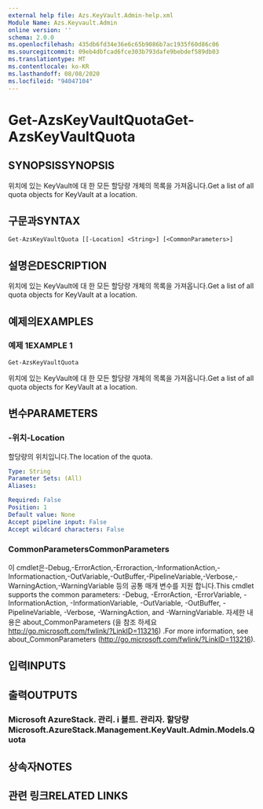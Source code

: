 ```yaml
---
external help file: Azs.KeyVault.Admin-help.xml
Module Name: Azs.Keyvault.Admin
online version: ''
schema: 2.0.0
ms.openlocfilehash: 435db6fd34e36e6c65b9086b7ac1935f60d86c06
ms.sourcegitcommit: 09eb4dbfcad6fce303b793dafe9bebdef589db03
ms.translationtype: MT
ms.contentlocale: ko-KR
ms.lasthandoff: 08/08/2020
ms.locfileid: "94047104"
---
```

# <span data-ttu-id="4431f-101">Get-AzsKeyVaultQuota</span><span class="sxs-lookup"><span data-stu-id="4431f-101">Get-AzsKeyVaultQuota</span></span>

## <span data-ttu-id="4431f-102">SYNOPSIS</span><span class="sxs-lookup"><span data-stu-id="4431f-102">SYNOPSIS</span></span>
<span data-ttu-id="4431f-103">위치에 있는 KeyVault에 대 한 모든 할당량 개체의 목록을 가져옵니다.</span><span class="sxs-lookup"><span data-stu-id="4431f-103">Get a list of all quota objects for KeyVault at a location.</span></span>

## <span data-ttu-id="4431f-104">구문과</span><span class="sxs-lookup"><span data-stu-id="4431f-104">SYNTAX</span></span>

```
Get-AzsKeyVaultQuota [[-Location] <String>] [<CommonParameters>]
```

## <span data-ttu-id="4431f-105">설명은</span><span class="sxs-lookup"><span data-stu-id="4431f-105">DESCRIPTION</span></span>
<span data-ttu-id="4431f-106">위치에 있는 KeyVault에 대 한 모든 할당량 개체의 목록을 가져옵니다.</span><span class="sxs-lookup"><span data-stu-id="4431f-106">Get a list of all quota objects for KeyVault at a location.</span></span>

## <span data-ttu-id="4431f-107">예제의</span><span class="sxs-lookup"><span data-stu-id="4431f-107">EXAMPLES</span></span>

### <span data-ttu-id="4431f-108">예제 1</span><span class="sxs-lookup"><span data-stu-id="4431f-108">EXAMPLE 1</span></span>
```
Get-AzsKeyVaultQuota
```

<span data-ttu-id="4431f-109">위치에 있는 KeyVault에 대 한 모든 할당량 개체의 목록을 가져옵니다.</span><span class="sxs-lookup"><span data-stu-id="4431f-109">Get a list of all quota objects for KeyVault at a location.</span></span>

## <span data-ttu-id="4431f-110">변수</span><span class="sxs-lookup"><span data-stu-id="4431f-110">PARAMETERS</span></span>

### <span data-ttu-id="4431f-111">-위치</span><span class="sxs-lookup"><span data-stu-id="4431f-111">-Location</span></span>
<span data-ttu-id="4431f-112">할당량의 위치입니다.</span><span class="sxs-lookup"><span data-stu-id="4431f-112">The location of the quota.</span></span>

```yaml
Type: String
Parameter Sets: (All)
Aliases:

Required: False
Position: 1
Default value: None
Accept pipeline input: False
Accept wildcard characters: False
```

### <span data-ttu-id="4431f-113">CommonParameters</span><span class="sxs-lookup"><span data-stu-id="4431f-113">CommonParameters</span></span>
<span data-ttu-id="4431f-114">이 cmdlet은-Debug,-ErrorAction,-Erroraction,-InformationAction,-Informationaction,-OutVariable,-OutBuffer,-PipelineVariable,-Verbose,-WarningAction,-WarningVariable 등의 공통 매개 변수를 지원 합니다.</span><span class="sxs-lookup"><span data-stu-id="4431f-114">This cmdlet supports the common parameters: -Debug, -ErrorAction, -ErrorVariable, -InformationAction, -InformationVariable, -OutVariable, -OutBuffer, -PipelineVariable, -Verbose, -WarningAction, and -WarningVariable.</span></span> <span data-ttu-id="4431f-115">자세한 내용은 about_CommonParameters (을 참조 하세요 http://go.microsoft.com/fwlink/?LinkID=113216) .</span><span class="sxs-lookup"><span data-stu-id="4431f-115">For more information, see about_CommonParameters (http://go.microsoft.com/fwlink/?LinkID=113216).</span></span>

## <span data-ttu-id="4431f-116">입력</span><span class="sxs-lookup"><span data-stu-id="4431f-116">INPUTS</span></span>

## <span data-ttu-id="4431f-117">출력</span><span class="sxs-lookup"><span data-stu-id="4431f-117">OUTPUTS</span></span>

### <span data-ttu-id="4431f-118">Microsoft AzureStack. 관리. i 볼트. 관리자. 할당량</span><span class="sxs-lookup"><span data-stu-id="4431f-118">Microsoft.AzureStack.Management.KeyVault.Admin.Models.Quota</span></span>

## <span data-ttu-id="4431f-119">상속자</span><span class="sxs-lookup"><span data-stu-id="4431f-119">NOTES</span></span>

## <span data-ttu-id="4431f-120">관련 링크</span><span class="sxs-lookup"><span data-stu-id="4431f-120">RELATED LINKS</span></span>
